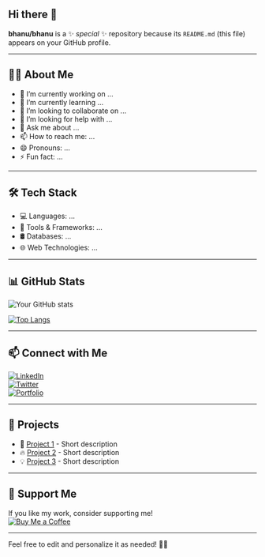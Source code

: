 ## Hi there 👋  

**bhanu/bhanu** is a ✨ _special_ ✨ repository because its `README.md` (this file) appears on your GitHub profile.  

---

## 👨‍💻 About Me  
- 🔭 I’m currently working on ...  
- 🌱 I’m currently learning ...  
- 👯 I’m looking to collaborate on ...  
- 🤔 I’m looking for help with ...  
- 💬 Ask me about ...  
- 📫 How to reach me: ...  
- 😄 Pronouns: ...  
- ⚡ Fun fact: ...  

---

## 🛠️ Tech Stack  
- 💻 Languages: ...  
- 🔧 Tools & Frameworks: ...  
- 🛢️ Databases: ...  
- 🌐 Web Technologies: ...  

---

## 📊 GitHub Stats  
![Your GitHub stats](https://github-readme-stats.vercel.app/api?username=bhanu&show_icons=true&theme=radical)  

[![Top Langs](https://github-readme-stats.vercel.app/api/top-langs/?username=bhanu&layout=compact&theme=radical)](https://github.com/anuraghazra/github-readme-stats)  

---

## 📫 Connect with Me  
[![LinkedIn](https://img.shields.io/badge/LinkedIn-Connect-blue?style=flat&logo=linkedin)](your-linkedin-url)  
[![Twitter](https://img.shields.io/badge/Twitter-Follow-blue?style=flat&logo=twitter)](your-twitter-url)  
[![Portfolio](https://img.shields.io/badge/Portfolio-Visit-green?style=flat&logo=website)](your-portfolio-url)  

---

## 🎯 Projects  
- 🚀 [Project 1](project-link) - Short description  
- 🔥 [Project 2](project-link) - Short description  
- 💡 [Project 3](project-link) - Short description  

---

## 🤝 Support Me  
If you like my work, consider supporting me!  
[![Buy Me a Coffee](https://img.shields.io/badge/Buy%20Me%20a%20Coffee-Support-orange?style=flat&logo=buymeacoffee)](your-buymeacoffee-url)  

---

Feel free to edit and personalize it as needed! 🚀😃  

